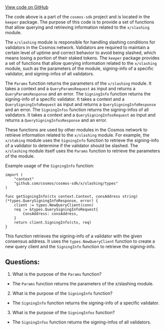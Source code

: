 [View code on GitHub](https://github.com/cosmos/cosmos-sdk.git/x/slashing/keeper/grpc_query.go)

The code above is a part of the `cosmos-sdk` project and is located in the `keeper` package. The purpose of this code is to provide a set of functions that allow querying and retrieving information related to the `x/slashing` module. 

The `x/slashing` module is responsible for handling slashing conditions for validators in the Cosmos network. Validators are required to maintain a certain level of uptime and correct behavior to avoid being slashed, which means losing a portion of their staked tokens. The `keeper` package provides a set of functions that allow querying information related to the `x/slashing` module, such as the parameters of the module, signing-info of a specific validator, and signing-infos of all validators.

The `Params` function returns the parameters of the `x/slashing` module. It takes a context and a `QueryParamsRequest` as input and returns a `QueryParamsResponse` and an error. The `SigningInfo` function returns the signing-info of a specific validator. It takes a context and a `QuerySigningInfoRequest` as input and returns a `QuerySigningInfoResponse` and an error. The `SigningInfos` function returns the signing-infos of all validators. It takes a context and a `QuerySigningInfosRequest` as input and returns a `QuerySigningInfosResponse` and an error.

These functions are used by other modules in the Cosmos network to retrieve information related to the `x/slashing` module. For example, the `x/staking` module uses the `SigningInfo` function to retrieve the signing-info of a validator to determine if the validator should be slashed. The `x/slashing` module itself uses the `Params` function to retrieve the parameters of the module.

Example usage of the `SigningInfo` function:

```
import (
    "context"
    "github.com/cosmos/cosmos-sdk/x/slashing/types"
)

func getSigningInfo(ctx context.Context, consAddress string) (*types.QuerySigningInfoResponse, error) {
    client := types.NewQueryClient(conn)
    req := &types.QuerySigningInfoRequest{
        ConsAddress: consAddress,
    }
    return client.SigningInfo(ctx, req)
}
```

This function retrieves the signing-info of a validator with the given consensus address. It uses the `types.NewQueryClient` function to create a new query client and the `SigningInfo` function to retrieve the signing-info.
## Questions: 
 1. What is the purpose of the `Params` function?
- The `Params` function returns the parameters of the x/slashing module.

2. What is the purpose of the `SigningInfo` function?
- The `SigningInfo` function returns the signing-info of a specific validator.

3. What is the purpose of the `SigningInfos` function?
- The `SigningInfos` function returns the signing-infos of all validators.